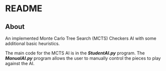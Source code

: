 # README

## About
An implemented Monte Carlo Tree Search (MCTS) Checkers AI with some additional basic heuristics. 

The main code for the MCTS AI is in the ***StudentAI.py*** program. The ***ManualAI.py*** program allows the user to manually control the pieces to play against the AI.
